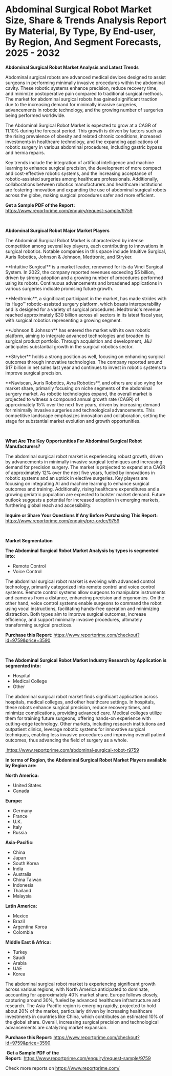 <p><h1>Abdominal Surgical Robot Market Size, Share & Trends Analysis Report By Material, By Type, By End-user, By Region, And Segment Forecasts, 2025 - 2032</h1></p><p><strong>Abdominal Surgical Robot Market Analysis and Latest Trends</strong></p>
<p><p>Abdominal surgical robots are advanced medical devices designed to assist surgeons in performing minimally invasive procedures within the abdominal cavity. These robotic systems enhance precision, reduce recovery time, and minimize postoperative pain compared to traditional surgical methods. The market for abdominal surgical robots has gained significant traction due to the increasing demand for minimally invasive surgeries, advancements in robotic technology, and the growing number of surgeries being performed worldwide.</p><p>The Abdominal Surgical Robot Market is expected to grow at a CAGR of 11.10% during the forecast period. This growth is driven by factors such as the rising prevalence of obesity and related chronic conditions, increased investments in healthcare technology, and the expanding applications of robotic surgery in various abdominal procedures, including gastric bypass and hernia repairs. </p><p>Key trends include the integration of artificial intelligence and machine learning to enhance surgical precision, the development of more compact and cost-effective robotic systems, and the increasing acceptance of robotic-assisted surgeries among healthcare professionals. Additionally, collaborations between robotics manufacturers and healthcare institutions are fostering innovation and expanding the use of abdominal surgical robots across the globe, making surgical procedures safer and more efficient.</p></p>
<p><strong>Get a Sample PDF of the Report:&nbsp;</strong> <a href="https://www.reportprime.com/enquiry/request-sample/9759?utm_campaign=2995&utm_medium=2&utm_source=Github&utm_content=ia&utm_term=20032025&utm_id=abdominal-surgical-robot">https://www.reportprime.com/enquiry/request-sample/9759</a></p>
<p>&nbsp;</p>
<p><strong>Abdominal Surgical Robot Major Market Players</strong></p>
<p><p>The Abdominal Surgical Robot Market is characterized by intense competition among several key players, each contributing to innovations in surgical robotics. Notable companies in this space include Intuitive Surgical, Auris Robotics, Johnson & Johnson, Medtronic, and Stryker.</p><p>**Intuitive Surgical** is a market leader, renowned for its da Vinci Surgical System. In 2022, the company reported revenues exceeding $5 billion, driven by strong adoption and a growing number of procedures performed using its robots. Continuous advancements and broadened applications in various surgeries indicate promising future growth.</p><p>**Medtronic**, a significant participant in the market, has made strides with its Hugo™ robotic-assisted surgery platform, which boasts interoperability and is designed for a variety of surgical procedures. Medtronic's revenue reached approximately $30 billion across all sectors in its latest fiscal year, with surgical robotics representing a growing segment.</p><p>**Johnson & Johnson** has entered the market with its own robotic platform, aiming to integrate advanced technologies and broaden its surgical product portfolio. Through acquisition and development, J&J anticipates substantial growth in the surgical robotics sector.</p><p>**Stryker** holds a strong position as well, focusing on enhancing surgical outcomes through innovative technologies. The company reported around $17 billion in net sales last year and continues to invest in robotic systems to improve surgical precision.</p><p>**Naviscan, Auris Robotics, Avra Robotics**, and others are also vying for market share, primarily focusing on niche segments of the abdominal surgery market. As robotic technologies expand, the overall market is projected to witness a compound annual growth rate (CAGR) of approximately 15% over the next five years, driven by increasing demand for minimally invasive surgeries and technological advancements. This competitive landscape emphasizes innovation and collaboration, setting the stage for substantial market evolution and growth opportunities.</p></p>
<p>&nbsp;</p>
<p><strong>What Are The Key Opportunities For Abdominal Surgical Robot Manufacturers?</strong></p>
<p><p>The abdominal surgical robot market is experiencing robust growth, driven by advancements in minimally invasive surgical techniques and increasing demand for precision surgery. The market is projected to expand at a CAGR of approximately 12% over the next five years, fueled by innovations in robotic systems and an uptick in elective surgeries. Key players are focusing on integrating AI and machine learning to enhance surgical outcomes and training. Additionally, rising healthcare expenditures and a growing geriatric population are expected to bolster market demand. Future outlook suggests a potential for increased adoption in emerging markets, furthering global reach and accessibility.</p></p>
<p><strong>Inquire or Share Your Questions If Any Before Purchasing This Report:</strong> <a href="https://www.reportprime.com/enquiry/pre-order/9759?utm_campaign=2995&utm_medium=2&utm_source=Github&utm_content=ia&utm_term=20032025&utm_id=abdominal-surgical-robot">https://www.reportprime.com/enquiry/pre-order/9759</a></p>
<p>&nbsp;</p>
<p><strong>Market Segmentation</strong></p>
<p><strong>The Abdominal Surgical Robot Market Analysis by types is segmented into:</strong></p>
<p><ul><li>Remote Control</li><li>Voice Control</li></ul></p>
<p><p>The abdominal surgical robot market is evolving with advanced control technology, primarily categorized into remote control and voice control systems. Remote control systems allow surgeons to manipulate instruments and cameras from a distance, enhancing precision and ergonomics. On the other hand, voice control systems enable surgeons to command the robot using vocal instructions, facilitating hands-free operation and minimizing distraction. Both types aim to improve surgical outcomes, increase efficiency, and support minimally invasive procedures, ultimately transforming surgical practices.</p></p>
<p><strong>Purchase this Report:&nbsp;</strong><a href="https://www.reportprime.com/checkout?id=9759&price=3590&utm_campaign=2995&utm_medium=2&utm_source=Github&utm_content=ia&utm_term=20032025&utm_id=abdominal-surgical-robot">https://www.reportprime.com/checkout?id=9759&price=3590</a></p>
<p>&nbsp;</p>
<p><strong>The Abdominal Surgical Robot Market Industry Research by Application is segmented into:</strong></p>
<p><ul><li>Hospital</li><li>Medical College</li><li>Other</li></ul></p>
<p><p>The abdominal surgical robot market finds significant application across hospitals, medical colleges, and other healthcare settings. In hospitals, these robots enhance surgical precision, reduce recovery times, and minimize complications, providing advanced care. Medical colleges utilize them for training future surgeons, offering hands-on experience with cutting-edge technology. Other markets, including research institutions and outpatient clinics, leverage robotic systems for innovative surgical techniques, enabling less invasive procedures and improving overall patient outcomes, thus advancing the field of surgery as a whole.</p></p>
<p><a href="https://www.reportprime.com/abdominal-surgical-robot-r9759?utm_campaign=2995&utm_medium=2&utm_source=Github&utm_content=ia&utm_term=20032025&utm_id=abdominal-surgical-robot">&nbsp;https://www.reportprime.com/abdominal-surgical-robot-r9759</a></p>
<p><strong>In terms of Region, the Abdominal Surgical Robot Market Players available by Region are:</strong></p>
<p>
    <p> <strong> North America: </strong>
        <ul>
            <li>United States</li>
            <li>Canada</li>
        </ul>
        </p> 
    <p> <strong> Europe: </strong>
        <ul>
            <li>Germany</li>
            <li>France</li>
            <li>U.K.</li>
            <li>Italy</li>
            <li>Russia</li>
        </ul>
        </p> 
    <p> <strong> Asia-Pacific: </strong>
        <ul>
            <li>China</li>
            <li>Japan</li>
            <li>South Korea</li>
            <li>India</li>
            <li>Australia</li>
            <li>China Taiwan</li>
            <li>Indonesia</li>
            <li>Thailand</li>
            <li>Malaysia</li>
        </ul>
        </p> 
    <p> <strong> Latin America: </strong>
        <ul>
            <li>Mexico</li>
            <li>Brazil</li>
            <li>Argentina Korea</li>
            <li>Colombia</li>
        </ul>
        </p> 
    <p> <strong> Middle East & Africa: </strong>
        <ul>
            <li>Turkey</li>
            <li>Saudi</li>
            <li>Arabia</li>
            <li>UAE</li>
            <li>Korea</li>
        </ul>
    </p>
    </p>
<p><p>The abdominal surgical robot market is experiencing significant growth across various regions, with North America anticipated to dominate, accounting for approximately 40% market share. Europe follows closely, capturing around 30%, fueled by advanced healthcare infrastructure and research. The Asia-Pacific region is emerging rapidly, projected to hold about 20% of the market, particularly driven by increasing healthcare investments in countries like China, which contributes an estimated 10% of the global share. Overall, increasing surgical precision and technological advancements are catalyzing market expansion.</p></p>
<p><strong>Purchase this Report: </strong><a href="https://www.reportprime.com/checkout?id=9759&price=3590&utm_campaign=2995&utm_medium=2&utm_source=Github&utm_content=ia&utm_term=20032025&utm_id=abdominal-surgical-robot">https://www.reportprime.com/checkout?id=9759&price=3590</a></p>
<p>&nbsp;<strong>Get a Sample PDF of the Report:&nbsp;&nbsp;</strong><a href="https://www.reportprime.com/enquiry/request-sample/9759?utm_campaign=2995&utm_medium=2&utm_source=Github&utm_content=ia&utm_term=20032025&utm_id=abdominal-surgical-robot">https://www.reportprime.com/enquiry/request-sample/9759</a></p>
<p><strong></strong></p>
<p>Check more reports on <a href="https://www.reportprime.com/?utm_campaign=2995&utm_medium=2&utm_source=Github&utm_content=ia&utm_term=20032025&utm_id=abdominal-surgical-robot">https://www.reportprime.com/</a></p>